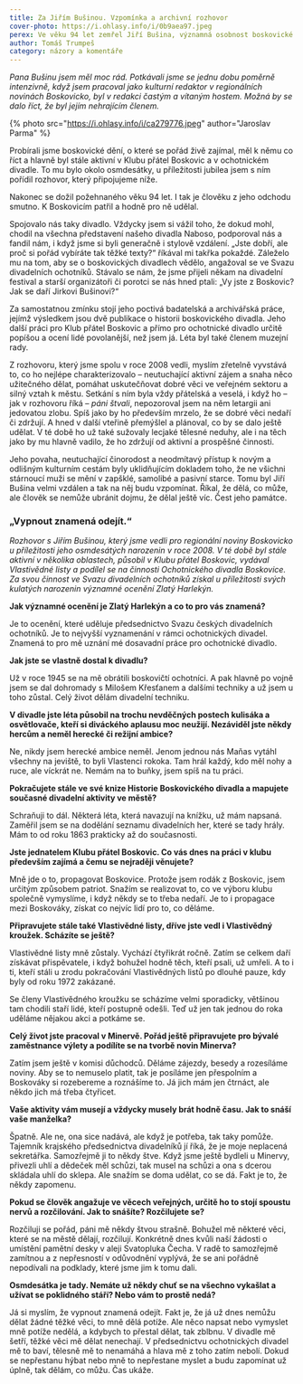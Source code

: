 ```yaml
---
title: Za Jiřím Bušinou. Vzpomínka a archivní rozhovor
cover-photo: https://i.ohlasy.info/i/0b9aea97.jpeg
perex: Ve věku 94 let zemřel Jiří Bušina, významná osobnost boskovické kultury. Přinášíme krátkou osobní vzpomínku a archivní rozhovor z roku 2008, kdy slavil osmdesátku.
author: Tomáš Trumpeš
category: názory a komentáře
---
```


*Pana Bušinu jsem měl moc rád. Potkávali jsme se jednu dobu poměrně intenzivně, když jsem pracoval jako kulturní redaktor v regionálních novinách Boskovicko, byl v redakci častým a vítaným hostem. Možná by se dalo říct, že byl jejím nehrajícím členem.*

{% photo src="https://i.ohlasy.info/i/ca279776.jpeg" author="Jaroslav Parma" %}

Probírali jsme boskovické dění, o které se pořád živě zajímal, měl k němu co říct a hlavně byl stále aktivní v Klubu přátel Boskovic a v ochotnickém divadle. To mu bylo okolo osmdesátky, u příležitosti jubilea jsem s ním pořídil rozhovor, který připojujeme níže.

Nakonec se dožil požehnaného věku 94 let. I tak je člověku z jeho odchodu smutno. K Boskovicím patřil a hodně pro ně udělal.

Spojovalo nás taky divadlo. Vždycky jsem si vážil toho, že dokud mohl, chodil na všechna představení našeho divadla Naboso, podporoval nás a fandil nám, i když jsme si byli generačně i stylově vzdálení. „Jste dobří, ale proč si pořád vybíráte tak těžké texty?“ říkával mi takřka pokaždé. Záleželo mu na tom, aby se o boskovických divadlech vědělo, angažoval se ve Svazu divadelních ochotníků. Stávalo se nám, že jsme přijeli někam na divadelní festival a starší organizátoři či porotci se nás hned ptali: „Vy jste z Boskovic? Jak se daří Jirkovi Bušinovi?“

Za samostatnou zmínku stojí jeho poctivá badatelská a archivářská práce, jejímž výsledkem jsou dvě publikace o historii boskovického divadla. Jeho další práci pro Klub přátel Boskovic a přímo pro ochotnické divadlo určitě popíšou a ocení lidé povolanější, než jsem já. Léta byl také členem muzejní rady.

Z rozhovoru, který jsme spolu v roce 2008 vedli, myslím zřetelně vyvstává to, co ho nejlépe charakterizovalo – neutuchající aktivní zájem a snaha něco užitečného dělat, pomáhat uskutečňovat dobré věci ve veřejném sektoru a silný vztah k městu. Setkání s ním byla vždy přátelská a veselá, i když ho – jak v rozhovoru říká – *páni štvali*, nepozoroval jsem na něm letargii ani jedovatou zlobu. Spíš jako by ho především mrzelo, že se dobré věci nedaří či zdržují. A hned v další vteřině přemýšlel a plánoval, co by se dalo ještě udělat. V té době ho už také sužovaly lecjaké tělesné neduhy, ale i na těch jako by mu hlavně vadilo, že ho zdržují od aktivní a prospěšné činnosti.

Jeho povaha, neutuchající činorodost a neodmítavý přístup k novým a odlišným kulturním cestám byly uklidňujícím dokladem toho, že ne všichni stárnoucí muži se mění v zapšklé, samolibé a pasivní starce. Tomu byl Jiří Bušina velmi vzdálen a tak na něj budu vzpomínat. Říkal, že dělá, co může, ale člověk se nemůže ubránit dojmu, že dělal ještě víc. Čest jeho památce.

### „Vypnout znamená odejít.“

*Rozhovor s Jiřím Bušinou, který jsme vedli pro regionální noviny Boskovicko u příležitosti jeho osmdesátých narozenin v roce 2008. V té době byl stále aktivní v několika oblastech, působil v Klubu přátel Boskovic, vydával Vlastivědné listy a podílel se na činnosti Ochotnického divadla Boskovice. Za svou činnost ve Svazu divadelních ochotníků získal u příležitosti svých kulatých narozenin významné ocenění Zlatý Harlekýn.*

**Jak významné ocenění je Zlatý Harlekýn a co to pro vás znamená?**

Je to ocenění, které uděluje předsednictvo Svazu českých divadelních ochotníků. Je to nejvyšší vyznamenání v rámci ochotnických divadel. Znamená to pro mě uznání mé dosavadní práce pro ochotnické divadlo.

**Jak jste se vlastně dostal k divadlu?**

Už v roce 1945 se na mě obrátili boskovičtí ochotníci. A pak hlavně po vojně jsem se dal dohromady s Milošem Křesťanem a dalšími techniky a už jsem u toho zůstal. Celý život dělám divadelní techniku.

**V divadle jste léta působil na trochu nevděčných postech kulisáka a osvětlovače, kteří si diváckého aplausu moc neužijí. Nezáviděl jste někdy hercům a neměl herecké či režijní ambice?**

Ne, nikdy jsem herecké ambice neměl. Jenom jednou nás Maňas vytáhl všechny na jeviště, to byli Vlastenci rokoka. Tam hrál každý, kdo měl nohy a ruce, ale víckrát ne. Nemám na to buňky, jsem spíš na tu práci.

**Pokračujete stále ve své knize Historie Boskovického divadla a mapujete současné divadelní aktivity ve městě?**

Schraňuji to dál. Některá léta, která navazují na knížku, už mám napsaná. Zaměřil jsem se na dodělání seznamu divadelních her, které se tady hrály. Mám to od roku 1863 prakticky až do současnosti.

**Jste jednatelem Klubu přátel Boskovic. Co vás dnes na práci v klubu především zajímá a čemu se nejraději věnujete?**

Mně jde o to, propagovat Boskovice. Protože jsem rodák z Boskovic, jsem určitým způsobem patriot. Snažím se realizovat to, co ve výboru klubu společně vymyslíme, i když někdy se to třeba nedaří. Je to i propagace mezi Boskováky, získat co nejvíc lidí pro to, co děláme.

**Připravujete stále také Vlastivědné listy, dříve jste vedl i Vlastivědný kroužek. Scházíte se ještě?**

Vlastivědné listy mně zůstaly. Vychází čtyřikrát ročně. Zatím se celkem daří získávat přispěvatele, i když bohužel hodně těch, kteří psali, už umřeli. A to i ti, kteří stáli u zrodu pokračování Vlastivědných listů po dlouhé pauze, kdy byly od roku 1972 zakázané.

Se členy Vlastivědného kroužku se scházíme velmi sporadicky, většinou tam chodili staří lidé, kteří postupně odešli. Teď už jen tak jednou do roka uděláme nějakou akci a potkáme se.

**Celý život jste pracoval v Minervě. Pořád ještě připravujete pro bývalé zaměstnance výlety a podílíte se na tvorbě novin Minerva?**

Zatím jsem ještě v komisi důchodců. Děláme zájezdy, besedy a rozesíláme noviny. Aby se to nemuselo platit, tak je posíláme jen přespolním a Boskováky si rozebereme a roznášíme to. Já jich mám jen čtrnáct, ale někdo jich má třeba čtyřicet.

**Vaše aktivity vám musejí a vždycky musely brát hodně času. Jak to snáší vaše manželka?**

Špatně. Ale ne, ona sice nadává, ale když je potřeba, tak taky pomůže. Tajemník krajského předsednictva divadelníků jí říká, že je moje neplacená sekretářka. Samozřejmě ji to někdy štve. Když jsme ještě bydleli u Minervy, přivezli uhlí a dědeček měl schůzi, tak musel na schůzi a ona s dcerou skládala uhlí do sklepa. Ale snažím se doma udělat, co se dá. Fakt je to, že někdy zapomenu.

**Pokud se člověk angažuje ve věcech veřejných, určitě ho to stojí spoustu nervů a rozčilování. Jak to snášíte? Rozčilujete se?**

Rozčiluji se pořád, páni mě někdy štvou strašně. Bohužel mě některé věci, které se na městě dělají, rozčilují. Konkrétně dnes kvůli naší žádosti o umístění pamětní desky v aleji Svatopluka Čecha. V radě to samozřejmě zamítnou a z nepřesností v odůvodnění vyplývá, že se ani pořádně nepodívali na podklady, které jsme jim k tomu dali.

**Osmdesátka je tady. Nemáte už někdy chuť se na všechno vykašlat a užívat se poklidného stáří? Nebo vám to prostě nedá?**

Já si myslím, že vypnout znamená odejít. Fakt je, že já už dnes nemůžu dělat žádné těžké věci, to mně dělá potíže. Ale něco napsat nebo vymyslet mně potíže nedělá, a kdybych to přestal dělat, tak zblbnu. V divadle mě šetří, těžké věci mě dělat nenechají. V předsednictvu ochotnických divadel mě to baví, tělesně mě to nenamáhá a hlava mě z toho zatím nebolí. Dokud se nepřestanu hýbat nebo mně to nepřestane myslet a budu zapomínat už úplně, tak dělám, co můžu. Čas ukáže.